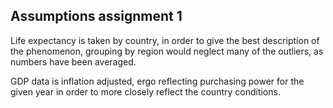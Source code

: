 ## Assumptions assignment 1

Life expectancy is taken by country, in order to give the best description of the phenomenon, grouping by region would neglect many of the outliers, as numbers have been averaged.

GDP data is inflation adjusted, ergo reflecting purchasing power for the given year in order to more closely reflect the country conditions.
